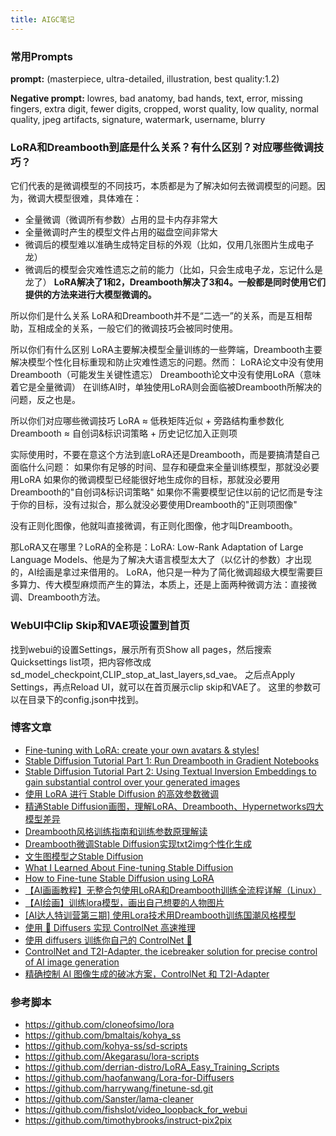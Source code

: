 ```yaml
---
title: AIGC笔记
---
```


### 常用Prompts
**prompt:** (masterpiece,  ultra-detailed, illustration, best quality:1.2)

**Negative prompt:** lowres, bad anatomy, bad hands, text, error, missing fingers, extra digit, 
fewer digits, cropped, worst quality, low quality, normal quality, jpeg artifacts, signature, watermark, username, blurry

### LoRA和Dreambooth到底是什么关系？有什么区别？对应哪些微调技巧？
它们代表的是微调模型的不同技巧，本质都是为了解决如何去微调模型的问题。因为，微调大模型很难，具体难在：
- 全量微调（微调所有参数）占用的显卡内存非常大
- 全量微调时产生的模型文件占用的磁盘空间非常大
- 微调后的模型难以准确生成特定目标的外观（比如，仅用几张图片生成电子龙）
- 微调后的模型会灾难性遗忘之前的能力（比如，只会生成电子龙，忘记什么是龙了）
**LoRA解决了1和2，Dreambooth解决了3和4。一般都是同时使用它们提供的方法来进行大模型微调的。**

所以你们是什么关系
LoRA和Dreambooth并不是“二选一”的关系，而是互相帮助，互相成全的关系，一般它们的微调技巧会被同时使用。

所以你们有什么区别
LoRA主要解决模型全量训练的一些弊端，Dreambooth主要解决模型个性化目标重现和防止灾难性遗忘的问题。然而：
LoRA论文中没有使用Dreambooth（可能发生关键性遗忘）
Dreambooth论文中没有使用LoRA（意味着它是全量微调）
在训练AI时，单独使用LoRA则会面临被Dreambooth所解决的问题，反之也是。

所以你们对应哪些微调技巧
LoRA ≈ 低秩矩阵近似 + 旁路结构重参数化
Dreambooth ≈ 自创词&标识词策略 + 历史记忆加入正则项

实际使用时，不要在意这个方法到底LoRA还是Dreambooth，而是要搞清楚自己面临什么问题：
如果你有足够的时间、显存和硬盘来全量训练模型，那就没必要用LoRA
如果你的微调模型已经能很好地生成你的目标，那就没必要用Dreambooth的"自创词&标识词策略"
如果你不需要模型记住以前的记忆而是专注于你的目标，没有过拟合，那么就没必要使用Dreambooth的"正则项图像"

没有正则化图像，他就叫直接微调，有正则化图像，他才叫Dreambooth。

那LoRA又在哪里？LoRA的全称是：LoRA: Low-Rank Adaptation of Large Language Models、他是为了解决大语言模型太大了（以亿计的参数）才出现的，AI绘画是拿过来借用的。
LoRA，他只是一种为了简化微调超级大模型需要巨多算力、传大模型麻烦而产生的算法，本质上，还是上面两种微调方法：直接微调、Dreambooth方法。 

### WebUI中Clip Skip和VAE项设置到首页
找到webui的设置Settings，展示所有页Show all pages，然后搜索Quicksettings list项，把内容修改成sd_model_checkpoint,CLIP_stop_at_last_layers,sd_vae。
之后点Apply Settings，再点Reload UI，就可以在首页展示clip skip和VAE了。
这里的参数可以在目录下的config.json中找到。

### 博客文章
- [Fine-tuning with LoRA: create your own avatars & styles!](https://www.kix.in/2023/04/07/sd-lora-finetuning/)
- [Stable Diffusion Tutorial Part 1: Run Dreambooth in Gradient Notebooks](https://blog.paperspace.com/dreambooth-stable-diffusion-tutorial-1/)
- [Stable Diffusion Tutorial Part 2: Using Textual Inversion Embeddings to gain substantial control over your generated images](https://blog.paperspace.com/dreambooth-stable-diffusion-tutorial-part-2-textual-inversion/)
- [使用 LoRA 进行 Stable Diffusion 的高效参数微调](https://huggingface.co/blog/zh/lora)
- [精通Stable Diffusion画图，理解LoRA、Dreambooth、Hypernetworks四大模型差异](http://www.gamelook.com.cn/2023/04/513756)
- [Dreambooth风格训练指南和训练参数原理解读](https://www.acceleratori.com/d/11163)
- [Dreambooth微调Stable Diffusion实现txt2img个性化生成](https://zhuanlan.zhihu.com/p/625848905)
- [文生图模型之Stable Diffusion](https://zhuanlan.zhihu.com/p/617134893)
- [What I Learned About Fine-tuning Stable Diffusion](http://harrywang.me/sd)
- [How to Fine-tune Stable Diffusion using LoRA](https://ngwaifoong92.medium.com/how-to-fine-tune-stable-diffusion-using-lora-85690292c6a8)
- [【AI画画教程】无整合包使用LoRA和Dreambooth训练全流程详解（Linux）](https://blog.csdn.net/weixin_39955411/article/details/130612749)
- [【AI绘画】训练lora模型，画出自己想要的人物图片](https://zhuanlan.zhihu.com/p/619709359)
- [[AI达人特训营第三期] 使用Lora技术用Dreambooth训练国潮风格模型](https://aistudio.csdn.net/6442ba04b4541e244e4f9639.html)
- [使用 🧨 Diffusers 实现 ControlNet 高速推理](https://huggingface.co/blog/zh/controlnet)
- [使用 diffusers 训练你自己的 ControlNet 🧨](https://huggingface.co/blog/zh/train-your-controlnet)
- [ControlNet and T2I-Adapter, the icebreaker solution for precise control of AI image generation](https://medium.com/@catmus2048/controlnet-and-t2i-adapter-the-icebreaker-solution-for-precise-control-of-ai-image-generation-ef61258139c3)
- [精确控制 AI 图像生成的破冰方案，ControlNet 和 T2I-Adapter](https://zhuanlan.zhihu.com/p/608609941)

### 参考脚本
- https://github.com/cloneofsimo/lora
- https://github.com/bmaltais/kohya_ss
- https://github.com/kohya-ss/sd-scripts
- https://github.com/Akegarasu/lora-scripts
- https://github.com/derrian-distro/LoRA_Easy_Training_Scripts
- https://github.com/haofanwang/Lora-for-Diffusers
- https://github.com/harrywang/finetune-sd.git
- https://github.com/Sanster/lama-cleaner
- https://github.com/fishslot/video_loopback_for_webui
- https://github.com/timothybrooks/instruct-pix2pix
